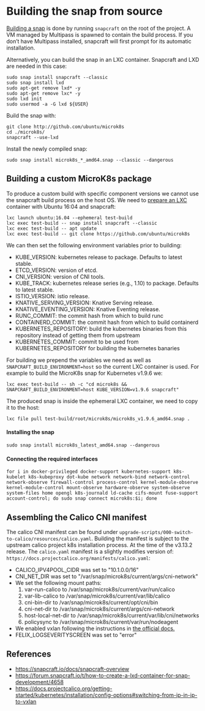 # Building the snap from source

[Building a snap](https://snapcraft.io/docs/snapcraft-overview) is done by running `snapcraft` on the root of the project.
A VM managed by Multipass is spawned to contain the build process. If you don’t have Multipass installed,
snapcraft will first prompt for its automatic installation.

Alternatively, you can build the snap in an LXC container.
Snapcraft and LXD are needed in this case:
```
sudo snap install snapcraft --classic
sudo snap install lxd
sudo apt-get remove lxd* -y
sudo apt-get remove lxc* -y
sudo lxd init
sudo usermod -a -G lxd ${USER}
```

Build the snap with:
```
git clone http://github.com/ubuntu/microk8s
cd ./microk8s/
snapcraft --use-lxd
```

Install the newly compiled snap:
```
sudo snap install microk8s_*_amd64.snap --classic --dangerous
```

## Building a custom MicroK8s package

To produce a custom build with specific component versions we cannot use the snapcraft build process on the host OS. We need to
[prepare an LXC](https://forum.snapcraft.io/t/how-to-create-a-lxd-container-for-snap-development/4658)
container with Ubuntu 16:04 and snapcraft:
```
lxc launch ubuntu:16.04 --ephemeral test-build
lxc exec test-build -- snap install snapcraft --classic
lxc exec test-build -- apt update
lxc exec test-build -- git clone https://github.com/ubuntu/microk8s
```

We can then set the following environment variables prior to building:
 - KUBE_VERSION: kubernetes release to package. Defaults to latest stable.
 - ETCD_VERSION: version of etcd.
 - CNI_VERSION: version of CNI tools.
 - KUBE_TRACK: kubernetes release series (e.g., 1.10) to package. Defaults to latest stable.
 - ISTIO_VERSION: istio release.
 - KNATIVE_SERVING_VERSION: Knative Serving release.
 - KNATIVE_EVENTING_VERSION: Knative Eventing release.
 - RUNC_COMMIT: the commit hash from which to build runc
 - CONTAINERD_COMMIT: the commit hash from which to build containerd
 - KUBERNETES_REPOSITORY: build the kubernetes binaries from this repository instead of getting them from upstream
 - KUBERNETES_COMMIT: commit to be used from KUBERNETES_REPOSITORY for building the kubernetes banaries


For building we prepend the variables we need as well as `SNAPCRAFT_BUILD_ENVIRONMENT=host` so the current LXC container is used. For example to build the MicroK8s snap for Kubernetes v1.9.6 we:
```
lxc exec test-build -- sh -c "cd microk8s && SNAPCRAFT_BUILD_ENVIRONMENT=host KUBE_VERSION=v1.9.6 snapcraft"
```

The produced snap is inside the ephemeral LXC container, we need to copy it to the host:
```
lxc file pull test-build/root/microk8s/microk8s_v1.9.6_amd64.snap .
```

#### Installing the snap

```
sudo snap install microk8s_latest_amd64.snap --dangerous
```

#### Connecting the required interfaces

```
for i in docker-privileged docker-support kubernetes-support k8s-kubelet k8s-kubeproxy dot-kube network network-bind network-control network-observe firewall-control process-control kernel-module-observe kernel-module-control mount-observe hardware-observe system-observe system-files home opengl k8s-journald ld-cache cifs-mount fuse-support account-control; do sudo snap connect microk8s:$i; done
```

## Assembling the Calico CNI manifest

The calico CNI manifest can be found under `upgrade-scripts/000-switch-to-calico/resources/calico.yaml`.
Building the manifest is subject to the upstream calico project k8s installation process.
At the time of the v3.13.2 release. The `calico.yaml` manifest is a slightly modifies version of:
`https://docs.projectcalico.org/manifests/calico.yaml`:
- CALICO_IPV4POOL_CIDR was set to "10.1.0.0/16"
- CNI_NET_DIR was set to "/var/snap/microk8s/current/args/cni-network"
- We set the following mount paths:
  1. var-run-calico to /var/snap/microk8s/current/var/run/calico
  1. var-lib-calico to /var/snap/microk8s/current/var/lib/calico
  1. cni-bin-dir to /var/snap/microk8s/current/opt/cni/bin
  1. cni-net-dir to /var/snap/microk8s/current/args/cni-network
  1. host-local-net-dir to /var/snap/microk8s/current/var/lib/cni/networks
  1. policysync to /var/snap/microk8s/current/var/run/nodeagent
- We enabled vxlan following the instructions in [the official docs.](https://docs.projectcalico.org/getting-started/kubernetes/installation/config-options#switching-from-ip-in-ip-to-vxlan)
- FELIX_LOGSEVERITYSCREEN was set to "error"

## References

- https://snapcraft.io/docs/snapcraft-overview
- https://forum.snapcraft.io/t/how-to-create-a-lxd-container-for-snap-development/4658
- https://docs.projectcalico.org/getting-started/kubernetes/installation/config-options#switching-from-ip-in-ip-to-vxlan
